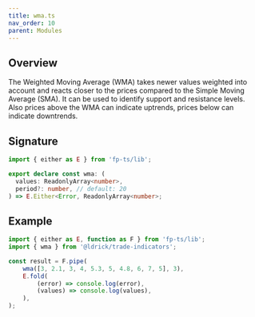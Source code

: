 ```yaml
---
title: wma.ts
nav_order: 10
parent: Modules
---
```


## Overview

The Weighted Moving Average (WMA) takes newer values weighted into account and reacts closer to the prices compared to the Simple Moving Average (SMA). It can be used to identify support and resistance levels. Also prices above the WMA can indicate uptrends, prices below can indicate downtrends.

## Signature

```typescript
import { either as E } from 'fp-ts/lib';

export declare const wma: (
  values: ReadonlyArray<number>,
  period?: number, // default: 20
) => E.Either<Error, ReadonlyArray<number>;
```

## Example

```typescript
import { either as E, function as F } from 'fp-ts/lib';
import { wma } from '@ldrick/trade-indicators';

const result = F.pipe(
	wma([3, 2.1, 3, 4, 5.3, 5, 4.8, 6, 7, 5], 3),
	E.fold(
		(error) => console.log(error),
		(values) => console.log(values),
	),
);
```
